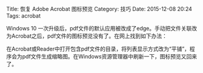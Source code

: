 Title: 恢复 Adobe Acrobat 图标预览
Category: 技巧
Date: 2015-12-08 20:24
Tags: acrobat

Windows 10 一次升级后，pdf文件的默认应用被改成了edge。手动把文件关联改为Acrobat之后，pdf文件的图标预览没有了。在网上找到如下办法：

在Acrobat或Reader中打开包含pdf文件的目录，将列表显示方式改为“平铺”，程序会为pdf文件生成缩略图。在Windows资源管理器中刷新一下，图标预览又回来了。
